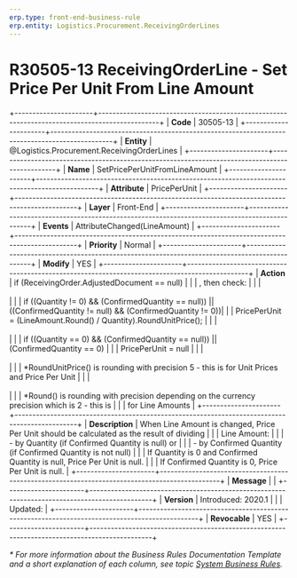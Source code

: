 ```yaml
---
erp.type: front-end-business-rule
erp.entity: Logistics.Procurement.ReceivingOrderLines
---
```


# R30505-13 ReceivingOrderLine - Set Price Per Unit From Line Amount
+----------------------+-----------------------------------------------------------------------------------------------+
| **Code**             | 30505-13                                                                                      |
+----------------------+-----------------------------------------------------------------------------------------------+
| **Entity**           | @Logistics.Procurement.ReceivingOrderLines                                                    |
+----------------------+-----------------------------------------------------------------------------------------------+
| **Name**             | SetPricePerUnitFromLineAmount                                                                 |
+----------------------+-----------------------------------------------------------------------------------------------+
| **Attribute**        | PricePerUnit                                                                                  |
+----------------------+-----------------------------------------------------------------------------------------------+
| **Layer**            | Front-End                                                                                     |
+----------------------+-----------------------------------------------------------------------------------------------+
| **Events**           | AttributeChanged(LineAmount)                                                                  |
+----------------------+-----------------------------------------------------------------------------------------------+
| **Priority**         | Normal                                                                                        |
+----------------------+-----------------------------------------------------------------------------------------------+
| **Modify**           | YES                                                                                           |
+----------------------+-----------------------------------------------------------------------------------------------+
| **Action**           | if (ReceivingOrder.AdjustedDocument == null)                                                  |
|                      | , then check:                                                                                 |
|                      | <br/><br/>                                                                                    |
|                      | if ((Quantity != 0) && (ConfirmedQuantity == null)) || ((ConfirmedQuantity != null) && (ConfirmedQuantity != 0))|                          |                      | PricePerUnit = (LineAmount.Round() / Quantity).RoundUnitPrice();                              | 
|                      | <br/><br/>                                                                                    |
|                      | if ((Quantity == 0) && (ConfirmedQuantity == null)) || (ConfirmedQuantity == 0)               |
|                      | PricePerUnit = null                                                                           |
|                      | <br/><br/>                                                                                    |
|                      | \*RoundUnitPrice() is rounding with precision 5 - this is for Unit Prices and Price Per Unit  |
|                      | <br/><br/>                                                                                    |
|                      | \*Round() is rounding with precision depending on the currency precision which is 2 - this is |
|                      | for Line Amounts                                                                              |
+----------------------+-----------------------------------------------------------------------------------------------+
| **Description**      | When Line Amount is changed, Price Per Unit should be calculated as the result of dividing    |
|                      | Line Amount:                                                                                  | 
|                      | - by Quantity (if Confirmed Quantity is null) or                                              |
|                      | - by Confirmed Quantity (if Confirmed Quantity is not null)                                   |
|                      | If Quantity is 0 and Confirmed Quantity is null, Price Per Unit is null.                      |
|                      | If Confirmed Quantity is 0, Price Per Unit is null.                                           |
+----------------------+-----------------------------------------------------------------------------------------------+
| **Message**          |                                                                                               |
+----------------------+-----------------------------------------------------------------------------------------------+
| **Version**          | Introduced: 2020.1                                                                            |
|                      | Updated:                                                                                      |
+----------------------+-----------------------------------------------------------------------------------------------+
| **Revocable**        | YES                                                                                           |
+----------------------+-----------------------------------------------------------------------------------------------+

*\* For more information about the Business Rules Documentation Template and a short explanation of each column, see
topic [System Business Rules](../templates/template-description-system-business-rules.md).*
